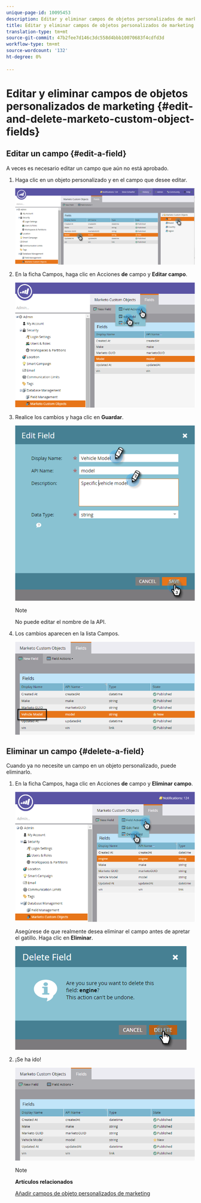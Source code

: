 ```yaml
---
unique-page-id: 10095453
description: Editar y eliminar campos de objetos personalizados de marketing - Documentos de marketing - Documentación del producto
title: Editar y eliminar campos de objetos personalizados de marketing
translation-type: tm+mt
source-git-commit: 47b2fee7d146c3dc558d4bbb10070683f4cdfd3d
workflow-type: tm+mt
source-wordcount: '132'
ht-degree: 0%

---
```



# Editar y eliminar campos de objetos personalizados de marketing {#edit-and-delete-marketo-custom-object-fields}

## Editar un campo {#edit-a-field}

A veces es necesario editar un campo que aún no está aprobado.

1. Haga clic en un objeto personalizado y en el campo que desee editar.

   ![](assets/image2015-10-2-10-3a55-3a1.png)

1. En la ficha Campos, haga clic en Acciones **de** campo y **Editar campo**.

   ![](assets/image2015-10-2-10-3a53-3a26.png)

1. Realice los cambios y haga clic en **Guardar**.

   ![](assets/image2015-10-2-10-3a58-3a56.png)

   >[!NOTE]
   >
   >No puede editar el nombre de la API.

1. Los cambios aparecen en la lista Campos.

   ![](assets/image2015-10-2-11-3a1-3a13.png)

## Eliminar un campo {#delete-a-field}

Cuando ya no necesite un campo en un objeto personalizado, puede eliminarlo.

1. En la ficha Campos, haga clic en Acciones **de** campo y **Eliminar campo**.

   ![](assets/image2015-10-2-11-3a11-3a20.png)

   Asegúrese de que realmente desea eliminar el campo antes de apretar el gatillo. Haga clic en **Eliminar**.

   ![](assets/image2015-10-2-11-3a14-3a5.png)

1. ¡Se ha ido!

   ![](assets/image2015-10-2-11-3a15-3a48.png)

   >[!NOTE]
   >
   >**Artículos relacionados**
   >
   >
   >[Añadir campos de objeto personalizados de marketing](add-marketo-custom-object-fields.md)

